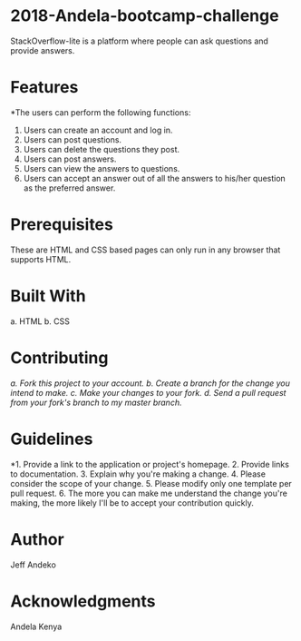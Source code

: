 # 2018-Andela-bootcamp-challenge

StackOverflow-lite is a platform where people can ask questions and provide answers.

# Features
 *The users can perform the following functions:

1. Users can create an account and log in.
2. Users can post questions.
3. Users can delete the questions they post.
4. Users can post answers.
5. Users can view the answers to questions.
6. Users can accept an answer out of all the answers to his/her question as the preferred answer.
# Prerequisites
These are HTML and CSS based pages can only run in any browser that supports HTML.

# Built With
a. HTML
b. CSS
# Contributing
*a. Fork this project to your account.
b. Create a branch for the change you intend to make.
c. Make your changes to your fork.
d. Send a pull request from your fork's branch to my master branch.*
# Guidelines 
*1. Provide a link to the application or project's homepage.
2. Provide links to documentation.
3. Explain why you're making a change.
4. Please consider the scope of your change.
5. Please modify only one template per pull request.
6. The more you can make me understand the change you're making, the more likely I'll be to accept your contribution quickly.

# Author
Jeff Andeko
# Acknowledgments
Andela Kenya
